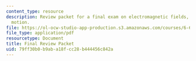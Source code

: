 ```yaml
---
content_type: resource
description: Review packet for a final exam on electromagnetic fields, forces, and
  motion.
file: https://ol-ocw-studio-app-production.s3.amazonaws.com/courses/6-641-electromagnetic-fields-forces-and-motion-spring-2009/79ff30b0b9aba18fcc28b444456c842a_MIT6_641s09_exam_review.pdf
file_type: application/pdf
resourcetype: Document
title: Final Review Packet
uid: 79ff30b0-b9ab-a18f-cc28-b444456c842a
---
```

